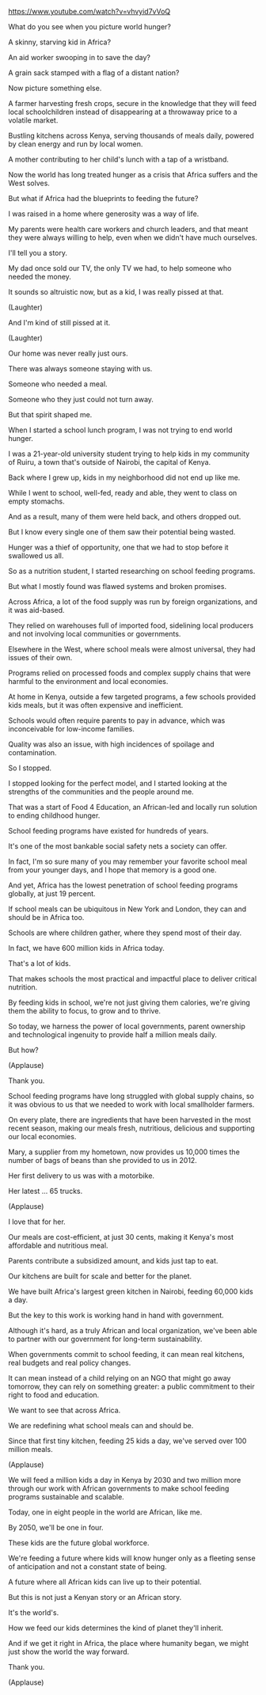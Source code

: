 https://www.youtube.com/watch?v=vhvyid7vVoQ

What do you see when you picture world hunger?

A skinny, starving kid in Africa?

An aid worker swooping in to save the day?

A grain sack stamped with a flag of a distant nation?

Now picture something else.

A farmer harvesting fresh crops, secure in the knowledge that they will feed local schoolchildren instead of disappearing at a throwaway price to a volatile market.

Bustling kitchens across Kenya, serving thousands of meals daily, powered by clean energy and run by local women.

A mother contributing to her child's lunch with a tap of a wristband.

Now the world has long treated hunger as a crisis that Africa suffers and the West solves.

But what if Africa had the blueprints to feeding the future?

I was raised in a home where generosity was a way of life.

My parents were health care workers and church leaders, and that meant they were always willing to help, even when we didn't have much ourselves.

I'll tell you a story.

My dad once sold our TV, the only TV we had, to help someone who needed the money.

It sounds so altruistic now, but as a kid, I was really pissed at that.

(Laughter)

And I'm kind of still pissed at it.

(Laughter)

Our home was never really just ours.

There was always someone staying with us.

Someone who needed a meal.

Someone who they just could not turn away.

But that spirit shaped me.

When I started a school lunch program, I was not trying to end world hunger.

I was a 21-year-old university student trying to help kids in my community of Ruiru, a town that's outside of Nairobi, the capital of Kenya.

Back where I grew up, kids in my neighborhood did not end up like me.

While I went to school, well-fed, ready and able, they went to class on empty stomachs.

And as a result, many of them were held back, and others dropped out.

But I know every single one of them saw their potential being wasted.

Hunger was a thief of opportunity, one that we had to stop before it swallowed us all.

So as a nutrition student, I started researching on school feeding programs.

But what I mostly found was flawed systems and broken promises.

Across Africa, a lot of the food supply was run by foreign organizations, and it was aid-based.

They relied on warehouses full of imported food, sidelining local producers and not involving local communities or governments.

Elsewhere in the West, where school meals were almost universal, they had issues of their own.

Programs relied on processed foods and complex supply chains that were harmful to the environment and local economies.

At home in Kenya, outside a few targeted programs, a few schools provided kids meals, but it was often expensive and inefficient.

Schools would often require parents to pay in advance, which was inconceivable for low-income families.

Quality was also an issue, with high incidences of spoilage and contamination.

So I stopped.

I stopped looking for the perfect model, and I started looking at the strengths of the communities and the people around me.

That was a start of Food 4 Education, an African-led and locally run solution to ending childhood hunger.

School feeding programs have existed for hundreds of years. 

It's one of the most bankable social safety nets a society can offer.

In fact, I'm so sure many of you may remember your favorite school meal from your younger days, and I hope that memory is a good one.

And yet, Africa has the lowest penetration of school feeding programs globally, at just 19 percent.

If school meals can be ubiquitous in New York and London, they can and should be in Africa too. 

Schools are where children gather, where they spend most of their day. 

In fact, we have 600 million kids in Africa today. 

That's a lot of kids. 

That makes schools the most practical and impactful place to deliver critical nutrition.

By feeding kids in school, we're not just giving them calories, we're giving them the ability to focus, to grow and to thrive.

So today, we harness the power of local governments, parent ownership and technological ingenuity to provide half a million meals daily.

But how? 

(Applause) 

Thank you. 

School feeding programs have long struggled with global supply chains, so it was obvious to us that we needed to work with local smallholder farmers.

On every plate, there are ingredients that have been harvested in the most recent season, making our meals fresh, nutritious, delicious and supporting our local economies.

Mary, a supplier from my hometown, now provides us 10,000 times the number of bags of beans than she provided to us in 2012.

Her first delivery to us was with a motorbike.

Her latest ... 65 trucks.

(Applause)

I love that for her.

Our meals are cost-efficient, at just 30 cents, making it Kenya's most affordable and nutritious meal.

Parents contribute a subsidized amount, and kids just tap to eat. 

Our kitchens are built for scale and better for the planet. 

We have built Africa's largest green kitchen in Nairobi, feeding 60,000 kids a day. 

But the key to this work is working hand in hand with government.

Although it's hard, as a truly African and local organization, we've been able to partner with our government for long-term sustainability.

When governments commit to school feeding, it can mean real kitchens, real budgets and real policy changes.

It can mean instead of a child relying on an NGO that might go away tomorrow, they can rely on something greater: a public commitment to their right to food and education.

We want to see that across Africa.

We are redefining what school meals can and should be.

Since that first tiny kitchen, feeding 25 kids a day, we've served over 100 million meals.

(Applause)

We will feed a million kids a day in Kenya by 2030 and two million more through our work with African governments to make school feeding programs sustainable and scalable.

Today, one in eight people in the world are African, like me.

By 2050, we'll be one in four. 

These kids are the future global workforce.

We're feeding a future where kids will know hunger only as a fleeting sense of anticipation and not a constant state of being.

A future where all African kids can live up to their potential.

But this is not just a Kenyan story or an African story.

It's the world's.

How we feed our kids determines the kind of planet they'll inherit.

And if we get it right in Africa, the place where humanity began, we might just show the world the way forward.

Thank you.

(Applause)